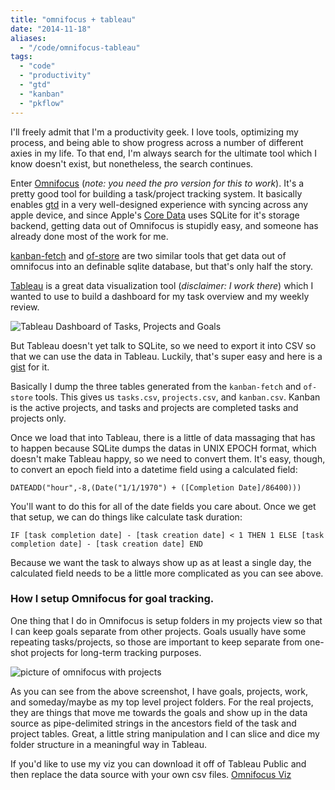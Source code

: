 ```yaml
---
title: "omnifocus + tableau"
date: "2014-11-18"
aliases:
  - "/code/omnifocus-tableau"
tags:
  - "code"
  - "productivity"
  - "gtd"
  - "kanban"
  - "pkflow"
---
```

I'll freely admit that I'm a productivity geek.  I love tools, optimizing my process, and being able to show progress across a number of different axies in my life. To that end, I'm always search for the ultimate tool which I know doesn't exist, but nonetheless, the search continues.

Enter [Omnifocus](https://www.omnigroup.com/omnifocus) (*note: you need the pro version for this to work*).  It's a pretty good tool for building a task/project tracking system. It basically enables [gtd](http://www.amazon.com/gp/product/B000WH7PKY/ref=as_li_tl?ie=UTF8&camp=1789&creative=390957&creativeASIN=B000WH7PKY&linkCode=as2&tag=loggerblogger-20&linkId=NFMFF2ZRSQOBNZBV) in a very well-designed experience with syncing across any apple device, and since Apple's [Core Data](https://developer.apple.com/library/mac/documentation/Cocoa/Conceptual/CoreData/cdProgrammingGuide.html) uses SQLite for it's storage backend, getting data out of Omnifocus is stupidly easy, and someone has already done most of the work for me.

[kanban-fetch](http://1klb.com/projects/kanban-fetch/) and [of-store](http://1klb.com/projects/of-store/) are two similar tools that get data out of omnifocus into an definable sqlite database, but that's only half the story.

[Tableau](http://tableausoftware.com) is a great data visualization tool (*disclaimer: I work there*) which I wanted to use to build a dashboard for my task overview and my weekly review.

![Tableau Dashboard of Tasks, Projects and Goals](/omnifocus-tableau/dashboard.png)

But Tableau doesn't yet talk to SQLite, so we need to export it into CSV so that we can use the data in Tableau.  Luckily, that's super easy and here is a [gist](https://gist.github.com/RussTheAerialist/70c453a530eb08b4cdfe) for it.

Basically I dump the three tables generated from the `kanban-fetch` and `of-store` tools.  This gives us `tasks.csv`, `projects.csv`, and `kanban.csv`. Kanban is the active projects, and tasks and projects are completed tasks and projects only.

Once we load that into Tableau, there is a little of data massaging that has to happen because SQLite dumps the datas in UNIX EPOCH format, which doesn't make Tableau happy, so we need to convert them.  It's easy, though, to convert an epoch field into a datetime field using a calculated field:

`DATEADD("hour",-8,(Date("1/1/1970") + ([Completion Date]/86400)))`

You'll want to do this for all of the date fields you care about. Once we get that setup, we can do things like calculate task duration:

`
IF [task completion date] - [task creation date] < 1
THEN 1
ELSE [task completion date] - [task creation date]
END
`

Because we want the task to always show up as at least a single day, the calculated field needs to be a little more complicated as you can see above.

### How I setup Omnifocus for goal tracking.

One thing that I do in Omnifocus is setup folders in my projects view so that I can keep goals separate from other projects.  Goals usually have some repeating tasks/projects, so those are important to keep separate from one-shot projects for long-term tracking purposes.

![picture of omnifocus with projects](/omnifocus-tableau/omnifocus-projects.png)

As you can see from the above screenshot, I have goals, projects, work, and someday/maybe as my top level project folders.  For the real projects, they are things that move me towards the goals and show up in the data source as pipe-delimited strings in the ancestors field of the task and project tables.  Great, a little string manipulation and I can slice and dice my folder structure in a meaningful way in Tableau.

If you'd like to use my viz you can download it off of Tableau Public and then replace the data source with your own csv files.  [Omnifocus Viz](https://public.tableausoftware.com/views/Omnifocus/Overview?:embed=y&:display_count=no)